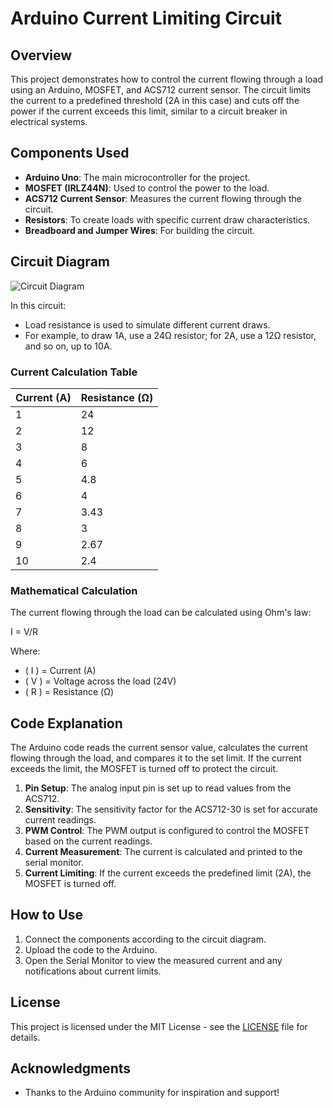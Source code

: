 # Arduino Current Limiting Circuit

## Overview

This project demonstrates how to control the current flowing through a load using an Arduino, MOSFET, and ACS712 current sensor. The circuit limits the current to a predefined threshold (2A in this case) and cuts off the power if the current exceeds this limit, similar to a circuit breaker in electrical systems.

## Components Used

- **Arduino Uno**: The main microcontroller for the project.
- **MOSFET (IRLZ44N)**: Used to control the power to the load.
- **ACS712 Current Sensor**: Measures the current flowing through the circuit.
- **Resistors**: To create loads with specific current draw characteristics.
- **Breadboard and Jumper Wires**: For building the circuit.

## Circuit Diagram

![Circuit Diagram](https://github.com/user-attachments/assets/dab5ce22-911a-4705-aac6-4656394c688f)


In this circuit:
- Load resistance is used to simulate different current draws. 
- For example, to draw 1A, use a 24Ω resistor; for 2A, use a 12Ω resistor, and so on, up to 10A.

### Current Calculation Table

| Current (A) | Resistance (Ω) |
|-------------|----------------|
| 1           | 24             |
| 2           | 12             |
| 3           | 8              |
| 4           | 6              |
| 5           | 4.8            |
| 6           | 4              |
| 7           | 3.43           |
| 8           | 3              |
| 9           | 2.67           |
| 10          | 2.4            |

### Mathematical Calculation

The current flowing through the load can be calculated using Ohm's law: 

 I = V/R

Where:
- \( I \) = Current (A)
- \( V \) = Voltage across the load (24V)
- \( R \) = Resistance (Ω)

## Code Explanation

The Arduino code reads the current sensor value, calculates the current flowing through the load, and compares it to the set limit. If the current exceeds the limit, the MOSFET is turned off to protect the circuit.

1. **Pin Setup**: The analog input pin is set up to read values from the ACS712.
2. **Sensitivity**: The sensitivity factor for the ACS712-30 is set for accurate current readings.
3. **PWM Control**: The PWM output is configured to control the MOSFET based on the current readings.
4. **Current Measurement**: The current is calculated and printed to the serial monitor.
5. **Current Limiting**: If the current exceeds the predefined limit (2A), the MOSFET is turned off.

## How to Use

1. Connect the components according to the circuit diagram.
2. Upload the code to the Arduino.
3. Open the Serial Monitor to view the measured current and any notifications about current limits.

## License

This project is licensed under the MIT License - see the [LICENSE](LICENSE) file for details.

## Acknowledgments

- Thanks to the Arduino community for inspiration and support!

